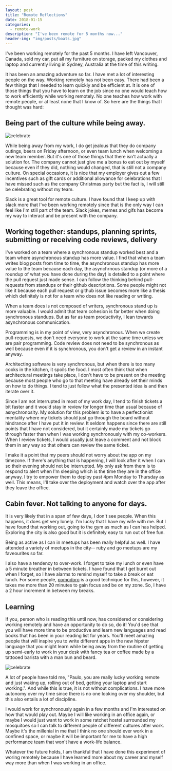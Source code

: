 ```yaml
---
layout: post
title: "Remote Reflections"
date: 2018-01-15
categories:
  - remote-work
description: "I've been remote for 5 months now..."
header-img: "img/posts/boats.jpg"
---
```


I've been working remotely for the past 5 months. I have left Vancouver, Canada,
sold my car, put all my furniture on storage, packed my clothes and laptop and
currently living in Sydney, Australia at the time of this writing.

It has been an amazing adventure so far. I have met a lot of interesting people
on the way. Working remotely has not been easy. There had been a few things that
I needed to learn quickly and be efficient at. It is one of those things that
you have to learn on the job since no one would teach how to work efficiently
while working remotely. No one teaches how work with remote people, or at least
none that I know of. So here are the things that I thought was hard:

## Being part of the culture while being away.

![celebrate](https://media.giphy.com/media/l0MYt5jPR6QX5pnqM/giphy.gif)

While being away from my work, I do get jealous that they do company outings,
beers on Friday afternoon, or even team lunch when welcoming a new team member.
But it's one of those things that there isn't actually a solution for. The
company cannot just give me a bonus to eat out by myself because even if they
did, nothing would changed, that is still not a company culture.
On special occasions, it is nice that my employer gives out a few incentives
such as gift cards or additional allowance for celebrations that I have missed
such as the company Christmas party but the fact is, I will still be celebrating
without my team.

Slack is a great tool for remote culture. I have found that I keep up with slack
more that I've been working remotely since that is the only way I can feel like
I'm still part of the team. Slack jokes, memes and gifs has become my way to
interact and be present with the company.

## Working together: standups, planning sprints, submitting or receiving code reviews, delivery

I've worked on a team where a synchronous standup worked best and a team where
asynchronous standup has more value. I find that when a team writes blog posts
from time to time, the asynchronous standup has more value to the team because
each day, the asynchrnous standup (or more of a roundup of what you have done
during the day) is detailed to a point where the pull request just made sense.
I can follow the thinking behind pull-requests from standups or their github
descriptions. Some people might not like it because each pull request
or github issue becomes more like a thesis which definitely is not for a team
who does not like reading or writing.

When a team does is not composed of writers, synchronous stand up is more
valuable. I would admit that team cohesion is far better when doing synchronous
standups. But as far as team productivity, I lean towards asynchronous
communication.

Programming is in my point of view, very asynchronous. When we create
pull-requests, we don't need everyone to work at the same time unless we are
pair programming. Code review does not need to be synchronous as well because
even if it is synchronous, you don't get a review in an instant anyway.

Architecting software is very synchronous, but when there is too many cooks in
the kitchen, it spoils the food. I most often think that when architectural
meetings take place, I don't have to be present on the meeting because most
people who go to that meeting have already set their minds on how to do things.
I tend to just follow what the presented idea is and then iterate over it.

Since I am not interrupted in most of my work day, I tend to finish tickets
a bit faster and it would stay in review for longer time than usual because of
asnychronosity. My solution for this problem is to have a perfectionist
mentality where my tickets should just go through the board without hindrance
after I have put it in review. It seldom happens since there are still points
that I have not considered, but it certainly made my tickets go through faster
than when I was working synchronously with my co-workers. When I review tickets,
I would usually just leave a comment and not block them in any way so that
others can review the same ticket.

I make it a point that my peers should not worry about the app on my timezone.
If there's anything that is happening, I will look after it when I can so their
evening should not be interrupted. My only ask from them is to respond to alert
when I'm sleeping which is the time they are in the office anyway. I try to
empower them to deploy past 4pm Monday to Thursday as well. This means, I'll
take over the deployment and watch over the app after they leave the office.

## Cabin fever. Not talking to anyone for days.

It is very likely that in a span of few days, I don't see people. When this
happens, it does get very lonely. I'm lucky that I have my wife with me. But I
have found that working out, going to the gym as much as I can has helped.
Exploring the city is also good but it is definitely easy to run out of free
fun.

Being as active as I can in meetups has been really helpful as well.
I have attended a variety of meetups in the city-- ruby and go meetups are my
faveourites so far.

I also have a tendency to over-work. I forget to take my lunch or even have a
5 minute breather in between tickets. I have found that I get burnt out when I
forget, so I have alarms to remind myself to take a break or eat lunch. For some
people, [pomodoro](https://en.wikipedia.org/wiki/Pomodoro_Technique) is a good
technique for this, however, it takes me more than 20 minutes to gain focus and
be on my zone. So, I have a 2 hour increment in between my breaks.

## Learning

If you, person who is reading this until now, has considered or considering
working remotely and have an opportunity to do so, do it! You'd see that you
will have more time to be productive and learn new languages and read books that
has been in your reading list for years. You'll meet amazing people that will
inspire you to write different apps in the new hipster language that you might
learn while being away from the routine of getting up semi-early to work in your
desk with fancy tea or coffee made by a tattooed barista with a man bun and
beard.

![celebrate](https://media.giphy.com/media/NldZOXRUZM8QU/giphy.gif)

A lot of people have told me, "Paulo, you are really lucky working remote and
just waking up, rolling out of bed, getting your laptop and start working.". And
while this is true, it is not without complications. I have more autonomy over
my time since there is no one looking over my shoulder, but this also entails a
lot of discipline.

I would work for synchronously again in a few months and I'm interested on how
that would play out. Maybe I will like working in an office again, or maybe I
would just want to work in some ratchet hostel surrounded my mosquitoes so I can
talk to different people of different cultures after work. Maybe it's the
millenial in me that I think no one should ever work in a confined space, or
maybe it will be important for me to have a high performance team that won't
have a work-life balance.

Whatever the future holds, I am thankful that I have done this experiment of
woring remotely because I have learned more about my career and myself way more
than when I was working in an office.
